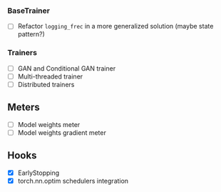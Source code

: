### BaseTrainer ###

- [ ] Refactor `logging_frec` in a more generalized solution (maybe state pattern?)

### Trainers ###

- [ ] GAN and Conditional GAN trainer
- [ ] Multi-threaded trainer
- [ ] Distributed trainers

## Meters ##

- [ ] Model weights meter
- [ ] Model weights gradient meter

## Hooks ##

- [x] EarlyStopping
- [x] torch.nn.optim schedulers integration
